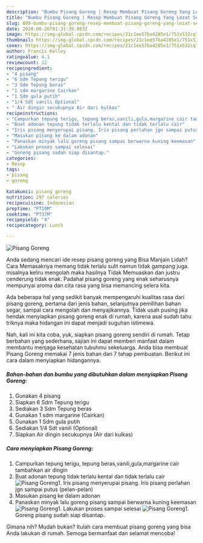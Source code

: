 ```yaml
---
description: "Bumbu Pisang Goreng | Resep Membuat Pisang Goreng Yang Lezat Sekali"
title: "Bumbu Pisang Goreng | Resep Membuat Pisang Goreng Yang Lezat Sekali"
slug: 809-bumbu-pisang-goreng-resep-membuat-pisang-goreng-yang-lezat-sekali
date: 2020-06-26T01:31:39.083Z
image: https://img-global.cpcdn.com/recipes/21c1ee57ba4285e1/751x532cq70/pisang-goreng-foto-resep-utama.jpg
thumbnail: https://img-global.cpcdn.com/recipes/21c1ee57ba4285e1/751x532cq70/pisang-goreng-foto-resep-utama.jpg
cover: https://img-global.cpcdn.com/recipes/21c1ee57ba4285e1/751x532cq70/pisang-goreng-foto-resep-utama.jpg
author: Francis Kelley
ratingvalue: 4.1
reviewcount: 12
recipeingredient:
- "4 pisang"
- "6 Sdm Tepung terigu"
- "3 Sdm Tepung beras"
- "1 sdm margarine Cairkan"
- "1 Sdm gula putih"
- "1/4 Sdt vanili Optional"
- " Air dingin secukupnya Air dari kulkas"
recipeinstructions:
- "Campurkan tepung terigu, tepung beras,vanili,gula,margarine cair tambahkan air dingin"
- "Buat adonan tepung tidak terlalu kental dan tidak terlalu cair"
- "Iris pisang menyerupai pisang. Iris pisang perlahan jgn sampai putus (pelan-pelan)"
- "Masukan pisang ke dalam adonan"
- "Panaskan minyak lalu goreng pisang sampai berwarna kuning keemasan"
- "Lakukan proses sampai selesai"
- "Goreng pisang sudah siap disantap."
categories:
- Resep
tags:
- pisang
- goreng

katakunci: pisang goreng 
nutrition: 297 calories
recipecuisine: Indonesian
preptime: "PT19M"
cooktime: "PT37M"
recipeyield: "4"
recipecategory: Lunch

---
```



![Pisang Goreng](https://img-global.cpcdn.com/recipes/21c1ee57ba4285e1/751x532cq70/pisang-goreng-foto-resep-utama.jpg)

Anda sedang mencari ide resep pisang goreng yang Bisa Manjain Lidah? Cara Memasaknya memang tidak terlalu sulit namun tidak gampang juga. misalnya keliru mengolah maka hasilnya Tidak Memuaskan dan justru cenderung tidak enak. Padahal pisang goreng yang enak seharusnya mempunyai aroma dan cita rasa yang bisa memancing selera kita.

Ada beberapa hal yang sedikit banyak mempengaruhi kualitas rasa dari pisang goreng, pertama dari jenis bahan, selanjutnya pemilihan bahan segar, sampai cara mengolah dan menyajikannya. Tidak usah pusing jika hendak menyiapkan pisang goreng enak di rumah, karena asal sudah tahu triknya maka hidangan ini dapat menjadi suguhan istimewa.




Nah, kali ini kita coba, yuk, siapkan pisang goreng sendiri di rumah. Tetap berbahan yang sederhana, sajian ini dapat memberi manfaat dalam membantu menjaga kesehatan tubuhmu sekeluarga. Anda bisa membuat Pisang Goreng memakai 7 jenis bahan dan 7 tahap pembuatan. Berikut ini cara dalam menyiapkan hidangannya.

<!--inarticleads1-->

##### Bahan-bahan dan bumbu yang dibutuhkan dalam menyiapkan Pisang Goreng:

1. Gunakan 4 pisang
1. Siapkan 6 Sdm Tepung terigu
1. Sediakan 3 Sdm Tepung beras
1. Gunakan 1 sdm margarine (Cairkan)
1. Gunakan 1 Sdm gula putih
1. Sediakan 1/4 Sdt vanili (Optional)
1. Siapkan  Air dingin secukupnya (Air dari kulkas)




<!--inarticleads2-->

##### Cara menyiapkan Pisang Goreng:

1. Campurkan tepung terigu, tepung beras,vanili,gula,margarine cair tambahkan air dingin
1. Buat adonan tepung tidak terlalu kental dan tidak terlalu cair
<img src="//assets-global.cpcdn.com/assets/icons/button_play-2c75c40dde080a61004c1f40b05d8f140eaff45d7e9e6481dc71c63d2e7c4909.png" alt="Pisang Goreng">1. Iris pisang menyerupai pisang. Iris pisang perlahan jgn sampai putus (pelan-pelan)
1. Masukan pisang ke dalam adonan
1. Panaskan minyak lalu goreng pisang sampai berwarna kuning keemasan
<img src="//assets-global.cpcdn.com/assets/icons/button_play-2c75c40dde080a61004c1f40b05d8f140eaff45d7e9e6481dc71c63d2e7c4909.png" alt="Pisang Goreng">1. Lakukan proses sampai selesai
<img src="//assets-global.cpcdn.com/assets/icons/button_play-2c75c40dde080a61004c1f40b05d8f140eaff45d7e9e6481dc71c63d2e7c4909.png" alt="Pisang Goreng">1. Goreng pisang sudah siap disantap.




Gimana nih? Mudah bukan? Itulah cara membuat pisang goreng yang bisa Anda lakukan di rumah. Semoga bermanfaat dan selamat mencoba!
